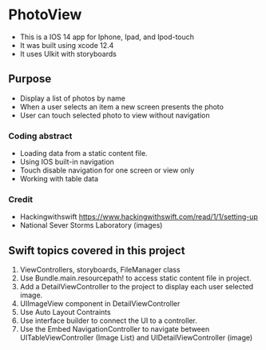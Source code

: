 # PhotoView 
* This is a IOS 14 app for Iphone, Ipad, and Ipod-touch 
* It was built using xcode 12.4
* It uses UIkit with storyboards

## Purpose
* Display a list of photos by name
* When a user selects an item a new screen presents the photo
* User can touch selected photo to view without navigation

### Coding abstract
* Loading data from a static content file.
* Using IOS built-in navigation
* Touch disable navigation for one screen or view only 
* Working with table data 

### Credit
* Hackingwithswift
https://www.hackingwithswift.com/read/1/1/setting-up
* National Sever Storms Laboratory (images)

## Swift topics covered in this project
1. ViewControllers, storyboards, FileManager class
2. Use Bundle.main.resourcepath! to access static content file in project.
3. Add a DetailViewController to the project to display each user selected image.
4. UIImageView component in DetailViewController
5. Use Auto Layout Contraints
6. Use interface builder to connect the UI to a controller.
7. Use the Embed NavigationController to navigate between UITableViewController (Image List) and UIDetailViewController (image)


